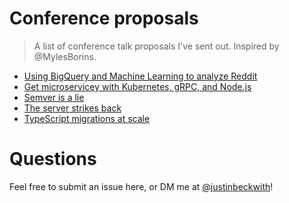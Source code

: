 # Conference proposals
> A list of conference talk proposals I've sent out.  Inspired by @MylesBorins.

- [Using BigQuery and Machine Learning to analyze Reddit](big-data-machine-learning-reddit.md)
- [Get microservicey with Kubernetes, gRPC, and Node.js](kubernetes-grpc-nodejs.md)
- [Semver is a lie](semver-is-a-lie.md)
- [The server strikes back](the-server-strikes-back.md)
- [TypeScript migrations at scale](typescript-migration.md)

# Questions
Feel free to submit an issue here, or DM me at [@justinbeckwith](https://twitter.com/JustinBeckwith)!

